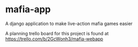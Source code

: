 mafia-app
=========

A django application to make live-action mafia games easier

A planning trello board for this project is found at https://trello.com/b/2GcWonh3/mafia-webapp

